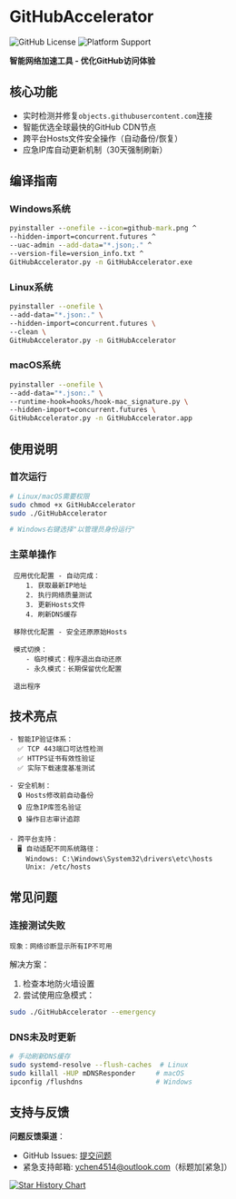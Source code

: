 # GitHubAccelerator

![GitHub License](https://img.shields.io/github/license/EveGlowLuna/GitHubAccelerator)
![Platform Support](https://img.shields.io/badge/Platform-Windows%20|%20Linux%20|%20macOS-blueviolet)

**智能网络加速工具 - 优化GitHub访问体验**

## 核心功能
- 实时检测并修复`objects.githubusercontent.com`连接
- 智能优选全球最快的GitHub CDN节点
- 跨平台Hosts文件安全操作（自动备份/恢复）
- 应急IP库自动更新机制（30天强制刷新）

## 编译指南
### Windows系统
```bat
pyinstaller --onefile --icon=github-mark.png ^
--hidden-import=concurrent.futures ^
--uac-admin --add-data="*.json;." ^
--version-file=version_info.txt ^
GitHubAccelerator.py -n GitHubAccelerator.exe
```

### Linux系统
```bash
pyinstaller --onefile \
--add-data="*.json:." \
--hidden-import=concurrent.futures \
--clean \
GitHubAccelerator.py -n GitHubAccelerator
```

### macOS系统
```bash
pyinstaller --onefile \
--add-data="*.json:." \
--runtime-hook=hooks/hook-mac_signature.py \
--hidden-import=concurrent.futures \
GitHubAccelerator.py -n GitHubAccelerator.app
```

## 使用说明
### 首次运行
```bash
# Linux/macOS需要权限
sudo chmod +x GitHubAccelerator
sudo ./GitHubAccelerator

# Windows右键选择"以管理员身份运行"
```

### 主菜单操作
```text
 应用优化配置 - 自动完成：
    1. 获取最新IP地址
    2. 执行网络质量测试
    3. 更新Hosts文件
    4. 刷新DNS缓存

 移除优化配置 - 安全还原原始Hosts

 模式切换：
    - 临时模式：程序退出自动还原
    - 永久模式：长期保留优化配置

 退出程序
 ```

## 技术亮点
```text
- 智能IP验证体系：
  ✅ TCP 443端口可达性检测
  ✅ HTTPS证书有效性验证
  ✅ 实际下载速度基准测试

- 安全机制：
  🔒 Hosts修改前自动备份
  🔒 应急IP库签名验证
  🔒 操作日志审计追踪

- 跨平台支持：
  🖥️ 自动适配不同系统路径：
    Windows: C:\Windows\System32\drivers\etc\hosts
    Unix: /etc/hosts
```

## 常见问题
### 连接测试失败
```text
现象：网络诊断显示所有IP不可用
```
解决方案：
1. 检查本地防火墙设置
2. 尝试使用应急模式：
```bash
sudo ./GitHubAccelerator --emergency
```

### DNS未及时更新
```bash
# 手动刷新DNS缓存
sudo systemd-resolve --flush-caches  # Linux
sudo killall -HUP mDNSResponder     # macOS
ipconfig /flushdns                  # Windows
```

## 支持与反馈
**问题反馈渠道**：
- GitHub Issues: [提交问题](https://github.com/EveGlowLuna/GitHubAccelerator/issues)
- 紧急支持邮箱: ychen4514@outlook.com（标题加[紧急]）

[![Star History Chart](https://api.star-history.com/svg?repos=EveGlowLuna/GitHubAccelerator&type=Timeline)](https://star-history.com/#EveGlowLuna/GitHubAccelerator)